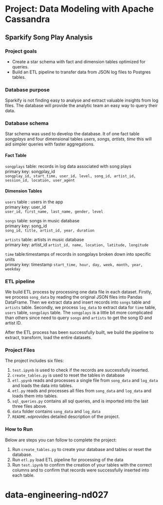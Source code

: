 # Project: Data Modeling with Apache Cassandra

## Sparkify Song Play Analysis

### Project goals

- Create a star schema with fact and dimension tables optimized for queries. 
- Build an ETL pipeline to transfer data from JSON log files to Postgres tables.

### Database purpose

Sparkify is not finding easy to analyse and extract valuable insights from log files.  The database will provide the analytic team an easy way to query their data.
### Database schema

Star schema was used to develop the database. It of one fact table _songplays_ and four dimensional tables _users, songs, artists, time_ this will aid simpler queries with faster aggregations.

#### Fact Table
`songplays` table: records in log data associated with song plays<br>
primary key: songplay_id<br>
`songplay_id, start_time, user_id, level, song_id, artist_id, session_id, location, user_agent`


#### Dimension Tables
`users` table : users in the app<br>
primary key: user_id <br>
```user_id, first_name, last_name, gender, level```

`songs` table: songs in music database<br>
primary key: song_id<br>
`song_id, title, artist_id, year, duration`

`artists` table: artists in music database<br>
primary key: artist_id
`artist_id, name, location, latitude, longitude`

`time` table:timestamps of records in songplays broken down into specific units<br>
primary key: timestamp
`start_time, hour, day, week, month, year, weekday`

### ETL pipeline
We build ETL process by processing one data file in each dataset. Firstly, we process `song_data` by reading the original JSON files into Pandas DataFrame. Then we extract data and insert records into `songs` table and `artists` table. Secondly, we process `log_data` to extract data for `time` table, `users` table, `songplays` table.  The `songplays` is a little bit more complicated than others since need to query `songs` and `artists` to get the song ID and artist ID. 

After the ETL process has been successfully built, we build the pipeline to extract, transform, load the entire datasets.



### Project Files

The project includes six files:

1. `test.ipynb` is used to check if the records are successfully inserted.
2. `create_tables.py` is used to reset the tables in database
3. `etl.ypynb` reads and processes a single file from `song_data` and `log_data` and loads the data into tables.
4. `etl.py` reads and processes all files from `song_data` and `log_data` and loads them into tables.
5. `sql_queries.py` contains all sql queries, and is imported into the last three files above.
6. `data` folder contains `song_data` and `log_data`
7. `README.md`provides detailed description of the project.

###  How to Run

Below are steps you can follow to complete the project:

1. Run  `create_tables.py`  to create your database and tables or reset the database.
2. Run  `etl.py`  load ETL pipeline for processing of the data
3. Run  `test.ipynb`  to confirm the creation of your tables with the correct columns and to confirm that records were successfully inserted into each table. 






# data-engineering-nd027